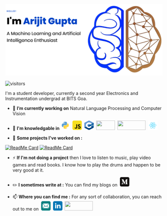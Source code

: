 [![Intro Image](https://github.com/arijitgupta42/arijitgupta42/blob/master/images/intro.png)](https://arijitgupta42.github.io/)

<!--![Hits](https://hitcounter.pythonanywhere.com/count/tag.svg?url=https%3A%2F%2Fgithub.com%2Farijitgupta42%2Farijitgupta42%2Fblob%2Fmaster%2FREADME.md) -->
![visitors](https://visitor-badge.glitch.me/badge?page_id=arijitgupta42/arijigupta42)

I'm a student developer, currently a second year Electronics and Instrumentation undergrad at BITS Goa.

- 🔭 **I’m currently working on** Natural Language Processing and Computer Vision

- 💬 **I'm knowledgable in** [<img src="https://github.com/edent/SuperTinyIcons/blob/master/images/svg/python.svg" width="30" height="30">](https://github.com/arijitgupta42/)
&nbsp;[<img src="https://github.com/edent/SuperTinyIcons/blob/master/images/svg/javascript.svg" width="30" height="30">](https://github.com/arijitgupta42/)
&nbsp;[<img src="https://github.com/arijitgupta42/arijitgupta42/blob/master/images/cpp.svg" width="30" height="30">](https://github.com/arijitgupta42/)
&nbsp;[<img src="https://github.com/valohai/ml-logos/blob/master/pytorch.svg" width="60" height="30">](https://github.com/arijitgupta42/)
&nbsp;[<img src="https://github.com/valohai/ml-logos/blob/master/tensorflow-layout.svg" width="90" height="30">](https://github.com/arijitgupta42/)
&nbsp;[<img src="https://github.com/edent/SuperTinyIcons/blob/master/images/svg/react.svg" width="30" height="30">](https://github.com/arijitgupta42/)

- 🌱 **Some projects I've worked on :** 


[![ReadMe Card](https://github-readme-stats.vercel.app/api/pin/?username=arijitgupta42&repo=ChainVoter)](https://github.com/arijitgupta42/ChainVoter)
[![ReadMe Card](https://github-readme-stats.vercel.app/api/pin/?username=arijitgupta42&repo=Forest-Cover-Classification)](https://github.com/arijitgupta42/Forest-Cover-Classification)

- ⚡ **If I'm not doing a project** then I love to listen to music, play video games and read books. I know how to play the drums and happen to be very good at it.

- ✏️ **I sometimes write at :** You can find my blogs on &nbsp;[<img src="https://github.com/edent/SuperTinyIcons/blob/master/images/svg/medium.svg" width="30" height="30">](https://medium.com/@arijitgupta42)

- 📫 **Where you can find me :** For any sort of collaboration, you can reach out to me on &nbsp;[<img src="https://github.com/edent/SuperTinyIcons/blob/master/images/svg/email.svg" width="30" height="30">](mailto:arijitgupta2000@gail.com)&nbsp;&nbsp;[<img src="https://github.com/edent/SuperTinyIcons/blob/master/images/svg/linkedin.svg" width="30" height="30">](https://www.linkedin.com/in/arijitgupta42/)&nbsp;&nbsp;[<img src="https://www.kaggle.com/static/images/site-logo.png" width="90" height="30">](https://www.kaggle.com/synysterjeet)


<!-- The rights to all the logos used in this belong to their original owners -->
